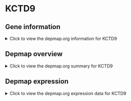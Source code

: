 <h1>KCTD9</h1>

<h2>Gene information</h2>
<details>
  <summary>Click to view the depmap.org information for KCTD9</summary>
  <iframe src="https://depmap.org/portal/gene/KCTD9?tab=about" style="border:none;width:100%;height:800px"></iframe>
</details>

<h2>Depmap overview</h2>
<details>
  <summary>Click to view the depmap.org summary for KCTD9</summary>
  <iframe src="https://depmap.org/portal/gene/KCTD9?tab=overview" style="border:none;width:100%;height:800px"></iframe>
</details>

<h2>Depmap expression</h2>
<details>
  <summary>Click to view the depmap.org expression data for KCTD9</summary>
  <iframe src="https://depmap.org/portal/gene/KCTD9?tab=characterization" style="border:none;width:100%;height:800px"></iframe>
</details>


<!--
<h2>Reactome Pathway diagram</h2>
<details>
  <summary>Click to view Reactome pathway for KCTD9</summary>
  PNAME
</details>
-->


